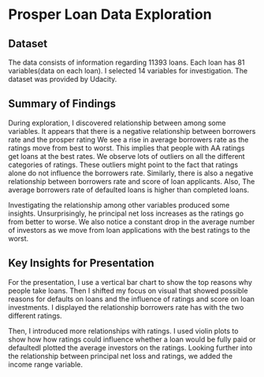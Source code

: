 # Prosper Loan Data Exploration

## Dataset

The data consists of information regarding 11393 loans. Each loan has 81 
variables(data on each loan). I selected 14 variables for investigation. 
The dataset was provided by Udacity.

## Summary of Findings

During exploration, I discovered relationship between among some variables. 
It appears that there is a negative relationship between borrowers rate and 
the prosper rating We see a rise in average borrowers rate as the ratings move
from best to worst. This implies that people with AA ratings get loans at the 
best rates. We observe lots of outliers on all the different categories of 
ratings. These outliers might point to the fact that ratings alone do not 
influence the borrowers rate.
Similarly, there is also a negative relationship between borrowers rate and 
score of loan applicants. Also, The average borrowers rate of defaulted loans 
is higher than completed loans.

Investigating the relationship among other variables produced some insights. 
Unsurprisingly,  he principal net loss increases as the ratings go from better 
to worse. We also notice  a constant drop in the average number of investors 
as we move from loan applications with the best ratings to the worst.


## Key Insights for Presentation

For the presentation, I use a vertical bar chart to show the top reasons why 
people take loans. Then I shifted my focus on visual that showed possible 
reasons for defaults on loans and the influence of ratings and score on loan 
investments. I displayed the relationship borrowers rate has with the two 
different ratings.

Then, I introduced more relationships with ratings. I used 
violin plots to show how how ratings could influence whether a loan would be 
fully paid or defaultedI plotted the average investors on the ratings. Looking further into the relationship between 
principal net loss and ratings, we added the income range variable. 
